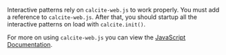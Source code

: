 Interactive patterns rely on `calcite-web.js` to work properly. You must add a reference to `calcite-web.js`. After that, you should startup all the interactive patterns on load with `calcite.init()`.

For more on using `calcite-web.js` you can view the [JavaScript Documentation](../javascript/).